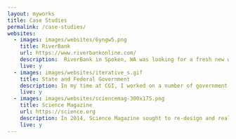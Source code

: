 ```yaml
---
layout: myworks
title: Case Studies
permalink: /case-studies/
websites:
  - images: images/websites/6yngw5.png
    title: RiverBank
    url: https://www.riverbankonline.com/
    description:  RiverBank in Spoken, WA was looking for a fresh new web presence. They turned to my team for help.
    live: y
  - images: images/websites/iterative_s.gif
    title: State and Federal Government
    description: In my time at CGI, I worked on a number of government projects, both at the state and federal level. 
    live: y
  - images: images/websites/sciencemag-300x175.png
    title: Science Magazine
    url: https://science.org
    description: In 2014, Science Magazine sought to re-design and realign their suite of publications. Two years later, we delivered.
    live: y
---
```

